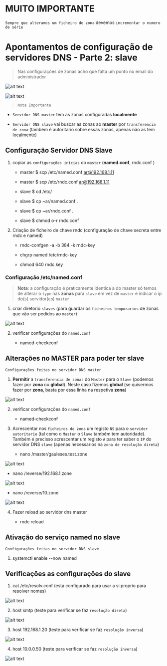 # MUITO IMPORTANTE

```Sempre que alteramos um ficheiro de zona``` devemos ```incrementar o numero de série```

# Apontamentos  de configuração de servidores DNS - Parte 2: slave

> Nas configurações de zonas acho que falta um ponto no email do administrador

![alt text](img/image.png)

![alt text](img/image-1.png)


> ```Nota Importante```

+ ```Servidor DNS master``` tem as zonas configuradas **localmente**

+ ```Servidor DNS slave``` vai buscar as zonas ao  **master** por ```transferencia de zona``` (também é autoritario sobre essas zonas, apenas não as tem localmente)



## Configuração Servidor DNS Slave

1. copiar as ```configurações inicias``` do ```master``` (**named.conf**, rndc.conf )

    + master $ scp /etc/named.conf ar@192.168.1.11

    + master $ scp /etc/rndc.conf ar@192.168.1.11

    + slave $ cd /etc/

    + slave $ cp ~ar/named.conf .

    + slave $ cp ~ar/rndc.conf . 

    + slave $ chmod o-r rndc.conf

2. Criação de ficheiro de chave rndc (configuração de chave secreta entre rndc e named) 

    +  rndc-confgen -a -b 384 -k rndc-key

    + chgrp named /etc/rndc-key

    + chmod 640 rndc.key 


### Configuração /etc/named.conf

> **Nota**: a configuração é praticamente identica a do master só temos de alterar o ```type``` nas **zonas** para ```slave``` em vez de ```master``` e indicar o ip do(s) servidor(es) ```master``` 



1. criar diretorio ```slaves``` (para guardar os ```ficheiros temporarios``` de zonas que vão ser pedidos ao ```master```)

![alt text](img/image-2.png)

2. verificar configurações do ```named.conf```

    + named-checkconf


## Alterações no MASTER para poder ter slave

```Configurações feitas no servidor DNS master```


1. **Permitir** a ```transferencia de zonas``` do ```Master``` para o ```Slave``` (podemos fazer por **zona** ou **global**). Neste caso fizemos **global** (se quisermos fazer por **zona**, basta por essa linha na respetiva **zona**)


![alt text](img/image-3.png)


2. verificar configurações do ```named.conf```

    +  named-checkconf

3. Acrescentar nos ```ficheiros de zona``` um registo ```NS``` para o ```servidor autoritario``` (tal como o ```Master``` o ```Slave``` também tem autoridade). Também é precisso acrescentar um registo ```A``` para ter saber o ```IP``` do servidor DNS ```slave``` (apenas necessarios na ```zona de resolução direta```)

    + nano /master/gauleses.test.zone

![alt text](img/image-4.png)


+ nano /reverse/192.168.1.zone

![alt text](img/image-5.png)


+ nano /reverse/10.zone

![alt text](img/image-6.png)

4. Fazer reload ao servidor dns master

    + rndc reload


## Ativação do serviço named no slave 

```Configurações feitas no servidor DNS slave```

1. systemctl enable --now named


## Verificações as configurações do slave


1. cat /etc/resolv.conf (esta configurado para usar a si proprio para resolver nomes)

![alt text](img/image-7.png)


2. host smtp (teste para verificar se faz ```resolução direta```)

![alt text](img/image-8.png)

3. host 192.168.1.20  (teste para verificar se faz ```resolução inversa```)

![alt text](img/image-9.png)

4. host 10.0.0.50 (teste para verificar se faz ```resolução inversa```)

![alt text](img/image-10.png)